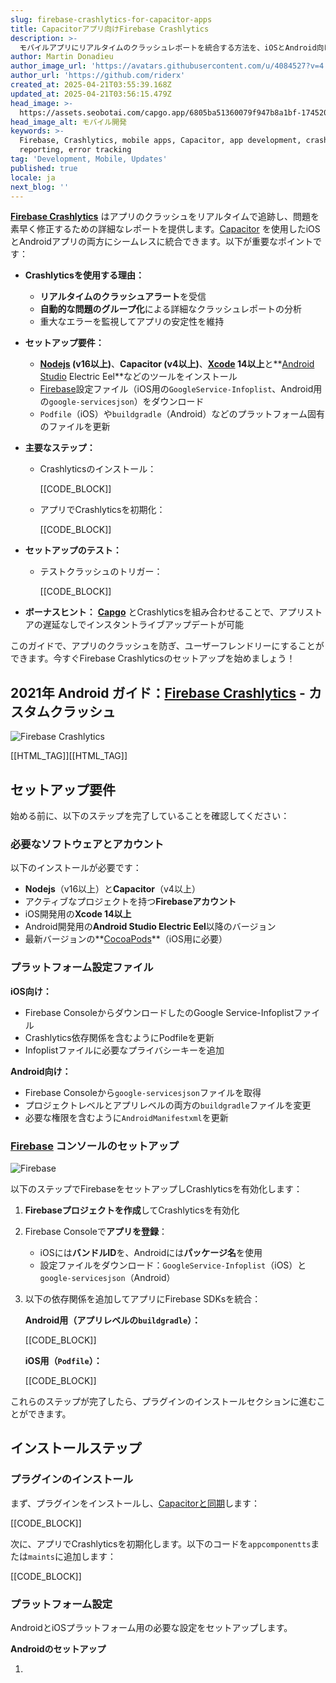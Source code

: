 ```yaml
---
slug: firebase-crashlytics-for-capacitor-apps
title: Capacitorアプリ向けFirebase Crashlytics
description: >-
  モバイルアプリにリアルタイムのクラッシュレポートを統合する方法を、iOSとAndroid向けのCrashlyticsのセットアップのステップバイステップガイドで学びましょう。
author: Martin Donadieu
author_image_url: 'https://avatars.githubusercontent.com/u/4084527?v=4'
author_url: 'https://github.com/riderx'
created_at: 2025-04-21T03:55:39.168Z
updated_at: 2025-04-21T03:56:15.479Z
head_image: >-
  https://assets.seobotai.com/capgo.app/6805ba51360079f947b8a1bf-1745207775479.jpg
head_image_alt: モバイル開発
keywords: >-
  Firebase, Crashlytics, mobile apps, Capacitor, app development, crash
  reporting, error tracking
tag: 'Development, Mobile, Updates'
published: true
locale: ja
next_blog: ''
---
```


**[Firebase Crashlytics](https://firebasegooglecom/docs/crashlytics)** はアプリのクラッシュをリアルタイムで追跡し、問題を素早く修正するための詳細なレポートを提供します。[Capacitor](https://capacitorjs.com/) を使用したiOSとAndroidアプリの両方にシームレスに統合できます。以下が重要なポイントです：

-   **Crashlyticsを使用する理由：**
    
    -   **リアルタイムのクラッシュアラート**を受信
    -   **自動的な問題のグループ化**による詳細なクラッシュレポートの分析
    -   重大なエラーを監視してアプリの安定性を維持
-   **セットアップ要件：**
    
    -   **[Nodejs](https://nodejsorg/en) (v16以上)**、**Capacitor (v4以上)**、**[Xcode](https://developer.apple.com/xcode/) 14以上**と**[Android Studio](https://developerandroidcom/studio) Electric Eel**などのツールをインストール
    -   [Firebase](https://firebasegooglecom/)設定ファイル（iOS用の`GoogleService-Infoplist`、Android用の`google-servicesjson`）をダウンロード
    -   `Podfile`（iOS）や`buildgradle`（Android）などのプラットフォーム固有のファイルを更新
-   **主要なステップ：**
    
    -   Crashlyticsのインストール：
        
        [[CODE_BLOCK]]
        
    -   アプリでCrashlyticsを初期化：
        
        [[CODE_BLOCK]]
        
-   **セットアップのテスト：**
    
    -   テストクラッシュのトリガー：
        
        [[CODE_BLOCK]]
        
-   **ボーナスヒント：** **[Capgo](https://capgo.app/)** とCrashlyticsを組み合わせることで、アプリストアの遅延なしでインスタントライブアップデートが可能

このガイドで、アプリのクラッシュを防ぎ、ユーザーフレンドリーにすることができます。今すぐFirebase Crashlyticsのセットアップを始めましょう！

## 2021年 Android ガイド：[Firebase Crashlytics](https://firebasegooglecom/docs/crashlytics) - カスタムクラッシュ

![Firebase Crashlytics](https://assets.seobotai.com/capgo.app/6805ba51360079f947b8a1bf/3578d58943ebaf5b91a7f0e1afb1607f.jpg)

[[HTML_TAG]][[HTML_TAG]]

## セットアップ要件

始める前に、以下のステップを完了していることを確認してください：

### 必要なソフトウェアとアカウント

以下のインストールが必要です：

-   **Nodejs**（v16以上）と**Capacitor**（v4以上）
-   アクティブなプロジェクトを持つ**Firebaseアカウント**
-   iOS開発用の**Xcode 14以上**
-   Android開発用の**Android Studio Electric Eel**以降のバージョン
-   最新バージョンの**[CocoaPods](https://cocoapodsorg/)**（iOS用に必要）

### プラットフォーム設定ファイル

**iOS向け：**

-   Firebase ConsoleからダウンロードしたのGoogle Service-Infoplistファイル
-   Crashlytics依存関係を含むようにPodfileを更新
-   Infoplistファイルに必要なプライバシーキーを追加

**Android向け：**

-   Firebase Consoleから`google-servicesjson`ファイルを取得
-   プロジェクトレベルとアプリレベルの両方の`buildgradle`ファイルを変更
-   必要な権限を含むように`AndroidManifestxml`を更新

### [Firebase](https://firebasegooglecom/) コンソールのセットアップ

![Firebase](https://assets.seobotai.com/capgo.app/6805ba51360079f947b8a1bf/e510e8ab32244fff0b09e93222500c83.jpg)

以下のステップでFirebaseをセットアップしCrashlyticsを有効化します：

1. **Firebaseプロジェクトを作成**してCrashlyticsを有効化
    
2. Firebase Consoleで**アプリを登録**：
    
    -   iOSには**バンドルID**を、Androidには**パッケージ名**を使用
    -   設定ファイルをダウンロード：`GoogleService-Infoplist`（iOS）と`google-servicesjson`（Android）
3. 以下の依存関係を追加してアプリにFirebase SDKsを統合：
    
    **Android用（アプリレベルの`buildgradle`）：**
    
    [[CODE_BLOCK]]
    
    **iOS用（`Podfile`）：**
    
    [[CODE_BLOCK]]
    

これらのステップが完了したら、プラグインのインストールセクションに進むことができます。

## インストールステップ

### プラグインのインストール

まず、プラグインをインストールし、[Capacitorと同期](https://capgo.app/plugins/capacitor-updater/)します：

[[CODE_BLOCK]]

次に、アプリでCrashlyticsを初期化します。以下のコードを`appcomponentts`または`maints`に追加します：

[[CODE_BLOCK]]

### プラットフォーム設定

AndroidとiOSプラットフォーム用の必要な設定をセットアップします。

**Androidのセットアップ**

1.